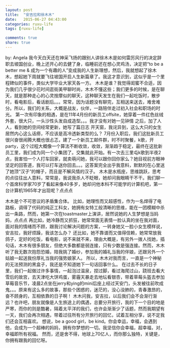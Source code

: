 ```yaml
---
layout: post
title:  "安吉拉和徐木木"
date:   2015-06-27 04:43:00
categories: ruxu-life
tags: [ruxu-life]

comments: true
share: true
---
```

by: Angela
我今天白天还在神采飞扬的跟别人讲徐木木是如何雷厉风行的决定辞职去坡国创业，晚上还开心的去健了身，临睡前还在想心灵鸡汤，决定把“to be a better me & 成为一个有趣的人”变成我的人生新理想，然后，我就想起了徐木木，想起她下周就要飞往坡国开启人生新篇章了。我这才意识到，这似乎是一个里程碑似的事件，类似大学毕业大家天各一方。
木木是谁？我觉得闺蜜不合适，因为我们几乎很少花时间逛街美甲聊时尚，木木不懂这些；我们更多的时候，是在聊天，就是那种走心的心灵按摩似的聊天，这种聊天发生在我们一起吃饭时，散步时，看电影后，看话剧后。。。常常，因为话题没有聊完，互相送来送去，难舍难分。所以，我们的关系，大概是战友，伙伴，一路陪伴走过初入社会和职场的时光。
第一次有印象的相遇，是在11年4月份的新员工offsite，她穿着一件红色丝绒外套，很大只，一头沙性头发自成造型。。。我才没有对她一见钟情
之后，加了人人，看到她的空间经常更新，她写了篇日志 开天窗，我诧异到，这么大只的女生居然内心这么话痨，不应该是高冷透新类型的么？
7月份入职后，我们这批新员工很兴奋很闹腾大概也很忐忑，建了一个新员工邮件群，时不时聚餐，k歌，开party，这个过程大概像一个算法不断收敛，收敛，渐渐趋于稳定，最终在这批新员工里，我们成为同一个小集团了。交集就此开始。有一次去三里屯k歌到半夜2点，我害怕一个人打车回家，就卖萌问她，我可以跟你回你家么？她目视前方眼神坚定的回答道，我可以打车送你回去。。。这答案完全出乎我意料，默默的在心里送了她顶“汉子”的帽子，而且是不解风情的汉子。
木木是水瓶座，思维跳跃，思考的点往往出人意料，常常是，我说我杀人不眨眼，她却问我眼睛干不干。我们聊一个首席科学家70岁了看起来像40多岁，她却问他本科不可能学的计算机吧，第一台计算机1965年才出现呢？点点点

木木是个不可思议的矛盾集合体。
比如，她理性而又超感性，作为一名焊得了电路板，调得了代码的纯正工科女，她拥有女特工般清晰的思维，能在一团模糊中杀出一条路，然而，她第一次在toastmaster上演讲，居然说她的人生梦想是当妈妈，点点点
再比如，她冷静而又抓狂，她常常面无表情一脸认真的坐在我对面，面对我的情绪而不顾，跟我讨论解决问题的方案，一转身她又一脸小女生模样说，安吉拉，我好烦躁，我该怎么办？
还比如，她不靠谱而又值得信赖，她常常放我鸽子，定好的吃饭，看电影，说不来就不来，理由大概是，有另外一拨人找她，插句话，木木有很多朋友，但绝大多数都是弱连接，只有少数是强连接。然而，木木听了我无数次抱怨恐婚，陪我挑了婚纱，参加我的婚礼当我的伴娘，还跟另外一个姑娘一起送我份厚礼当我的强势娘家人。
所以，木木对我而言，一直是一个神秘的无法预测的黑盒子，我还是不知道她下一句话回事什么。
在过去不长的日子里，我们一起做过许多事情，一起泡过温泉，捏过脚，看过海爬过山，跷班去看大雪后的故宫，去天津吃大饼鸡蛋，雾霾天暴走去地坛看银杏，带着草莓头盔去参加草莓音乐节，凌晨2点坐在jerry和ying的mini后座上经过天安门，头发被往前吹成鬼。。。原来有这么多的故事，那些个困惑的，迷茫的，没心没肺的，青春激昂的，奋不顾身的，互相依靠的日子啊！
木木问我，安吉拉，以后我们会不会渐行渐远？也许吧，朋友就像是人生旅途上的偶遇，总要分开旅行，我的下一个目的地是严寒，而你的则是酷暑，隔着太平洋的我们，也许会渐渐少了话题，然而我期望有一天，我们会再次相遇，带着过往所有分开旅行的回忆，试着互相分享，说不定我们还会互相喜欢。
想说，be a good girl，be kind。你会幸运，幸福，会遇到他，会成为一个超棒的妈妈，拥有你梦想的一切。我坚信你会幸福，超幸福，对，幸福即所有祝福。
然而，还是舍不得，地球上70亿人，而你那么独特，关键是，你拥有跟我的回忆呀。